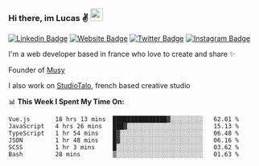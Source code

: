 ### Hi there, im Lucas ✌️ <img src="https://media.giphy.com/media/hvRJCLFzcasrR4ia7z/giphy.gif" width="25px">
[![Linkedin Badge](https://img.shields.io/badge/-LinkedIn-0e76a8?style=flat-square&logo=Linkedin&logoColor=white)](https://www.linkedin.com/in/lucasbellier/)
[![Website Badge](https://img.shields.io/badge/Website-3b5998?style=flat-square&logo=google-chrome&logoColor=white)](https://lucasblr.fr)
[![Twitter Badge](https://img.shields.io/badge/-Twitter-00acee?style=flat-square&logo=Twitter&logoColor=white)](https://twitter.com/ImJustLucas_)
[![Instagram Badge](https://img.shields.io/badge/-Instagram-e4405f?style=flat-square&logo=Instagram&logoColor=white)](https://instagram.com/luuucas.blr/)

I'm a web developer based in france who love to create and share ✨

Founder of [Musy](https://musy.app)

I also work on [StudioTalo](https://talodev.fr), french based creative studio

📊 **This Week I Spent My Time On:**
<!--START_SECTION:waka-->

```text
Vue.js       18 hrs 13 mins  ███████████████▓░░░░░░░░░   62.01 %
JavaScript   4 hrs 26 mins   ███▓░░░░░░░░░░░░░░░░░░░░░   15.13 %
TypeScript   1 hr 54 mins    █▓░░░░░░░░░░░░░░░░░░░░░░░   06.48 %
JSON         1 hr 48 mins    █▓░░░░░░░░░░░░░░░░░░░░░░░   06.16 %
SCSS         1 hr 3 mins     █░░░░░░░░░░░░░░░░░░░░░░░░   03.62 %
Bash         28 mins         ▒░░░░░░░░░░░░░░░░░░░░░░░░   01.63 %
```

<!--END_SECTION:waka-->
